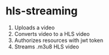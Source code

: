 # hls-streaming
1. Uploads a video 
2. Converts video to a HLS video 
3. Authorizes resources with jwt token
4. Streams .m3u8 HLS video
